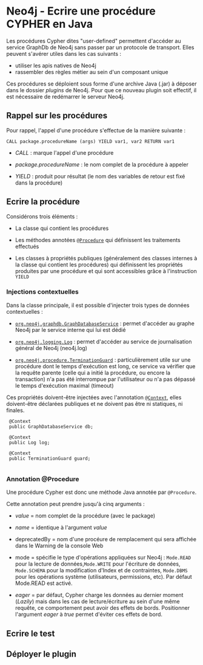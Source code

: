 # Neo4j - Ecrire une procédure CYPHER en Java


Les procédures Cypher dites "user-defined" permettent d'accéder au service GraphDb de Neo4j sans passer par un protocole de transport.
Elles peuvent s'avérer utiles dans les cas suivants :

- utiliser les apis natives de Neo4j
- rassembler des règles métier au sein d'un composant unique

Ces procédures se déploient sous forme d'une archive Java (.jar) à déposer dans le dossier _plugins_ de Neo4j. Pour que ce nouveau plugin soit effectif, il est nécessaire de redémarrer le serveur Neo4j.

## Rappel sur les procédures


Pour rappel, l'appel d'une procédure s'effectue de la manière suivante :

``` CALL package.procedureName (args) YIELD var1, var2 RETURN var1 ```

- _CALL_ : marque l'appel d'une procédure

- _package.procedureName_ : le nom complet de la procédure à appeler

- _YIELD_ : produit pour résultat (le nom des variables de retour est fixé dans la procédure)

## Ecrire la procédure
 

Considérons trois éléments :

- La classe qui contient les procédures

- Les méthodes annotées [`@Procedure`](https://neo4j.com/docs/java-reference/current/javadocs/org/neo4j/procedure/Procedure.html) qui définissent les traitements effectués

- Les classes à propriétés publiques (généralement des classes internes à la classe qui contient les procédures) qui définissent les propriétés produites par une procédure et qui sont accessibles  grâce à l'instruction `YIELD`

### Injections contextuelles

Dans la classe principale, il est possible d'injecter trois types de données contextuelles :

- [`org.neo4j.graphdb.GraphDatabaseService`](https://neo4j.com/docs/java-reference/current/javadocs/org/neo4j/graphdb/GraphDatabaseService.html) : permet d'accéder au graphe Neo4j par le service interne qui lui est dédié

- [`org.neo4j.logging.Log`](https://neo4j.com/docs/java-reference/current/javadocs/org/neo4j/logging/Log.html) : permet d'accéder au service de journalisation général de Neo4j (neo4j.log)

- [`org.neo4j.procedure.TerminationGuard`](https://neo4j.com/docs/java-reference/current/javadocs/org/neo4j/procedure/TerminationGuard.html) : particulièrement utile sur une procédure dont le temps d'exécution est long, ce service va vérifier que la requête parente (celle qui a initié la procédure, ou encore la transaction) n'a pas été interrompue par l'utilisateur ou n'a pas dépassé le temps d'exécution maximal (timeout)    
 
Ces propriétés doivent-être injectées avec l'annotation [`@Context`](https://neo4j.com/docs/java-reference/current/javadocs/org/neo4j/procedure/Context.html), elles doivent-être déclarées publiques et ne doivent pas être ni statiques, ni finales.
 
```
 @Context
 public GraphDatabaseService db;
 
 @Context
 public Log log;
 
 @Context
 public TerminationGuard guard;
 
```

### Annotation @Procedure

Une procédure Cypher est donc une méthode Java annotée par `@Procedure`.

Cette annotation peut prendre jusqu'à cinq arguments :

- _value_ = nom complet de la procédure (avec le package)

- _name_ = identique à l'argument _value_

- deprecatedBy = nom d'une procéure de remplacement qui sera affichée dans le Warning de la console Web

- mode = spécifie le type d'opérations appliquées sur Neo4j : `Mode.READ` pour la lecture de données,`Mode.WRITE` pour l'écriture de données, `Mode.SCHEMA` pour la modification d'Index et de contraintes, `Mode.DBMS` pour les opérations système (utilisateurs, permissions, etc). Par défaut Mode.READ est activé.

- _eager_ =  par défaut, Cypher charge les données au dernier moment (_Lazily_) mais dans les cas de lecture/écriture au sein d'une même requête, ce comportement peut avoir des effets de bords. Positionner l'argument _eager_ à _true_ permet d'éviter ces effets de bord.

## Ecrire le test

## Déployer le plugin
